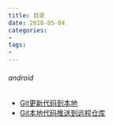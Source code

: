 ```yaml
---
title: 目录
date: 2018-05-04
categories: 
- 
tags: 
- 
---
```

###### android
* [Git更新代码到本地](https://github.com/ningdaolong/wiki/blob/master/git/18_05_03_first.md)
* [Git本地代码推送到远程仓库](https://github.com/ningdaolong/wiki/blob/master/git/18_05_03_second.md)
